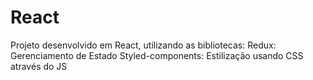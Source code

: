 # React 

Projeto desenvolvido em React, utilizando as bibliotecas:
Redux: Gerenciamento de Estado
Styled-components: Estilização usando CSS através do JS
